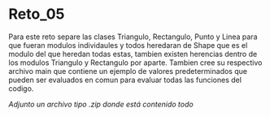 # Reto_05

Para este reto separe las clases Triangulo, Rectangulo, Punto y Linea para que fueran modulos individaules y todos heredaran de Shape que es el modulo del que heredan todas estas, tambien existen herencias dentro de los modulos Triangulo y Rectangulo por aparte. Tambien cree su respectivo archivo main que contiene un ejemplo de valores predeterminados que pueden ser evaluados en comun para evaluar todas las funciones del codigo. 

_Adjunto un archivo tipo .zip donde está contenido todo_
